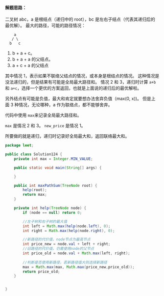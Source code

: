 #### 解题思路：

二叉树 abc，a 是根结点（递归中的 root），bc 是左右子结点（代表其递归后的最优解）。
最大的路径，可能的路径情况：

```
 	a
   / \
  b   c
```

1. b + a + c。
2. b + a + a 的父结点。
3. a + c + a 的父结点

其中情况 1，表示如果不联络父结点的情况，或本身是根结点的情况。
这种情况是没法递归的，但是结果有可能是全局最大路径和。
情况 2 和 3，递归时计算 `a+b` 和 `a+c`，选择一个更优的方案返回，也就是上面说的递归后的最优解啦。

另外结点有可能是负值，最大和肯定就要想办法舍弃负值（max(0, x))。
但是上面 3 种情况，无论哪种，a 作为联络点，都不能够舍弃。

代码中使用 `max`来记录全局最大路径和。

`max` 是情况 2 和 3。
`new_price` 是情况 1。

所要做的就是递归，递归时记录好全局最大和，返回联络最大和。

```java
package leet;

public class Solution124 {
    private int max = Integer.MIN_VALUE;

    public static void main(String[] args) {

    }

    public int maxPathSum(TreeNode root) {
        help(root);
        return max;
    }

    private int help(TreeNode node) {
        if (node == null) return 0;

        //左子树和右子树的最大值
        int left = Math.max(help(node.left), 0);
        int right = Math.max(help(node.right), 0);

        //新路径的代价值，node节点为最高节点
        int price_new = node.val + left + right;
        //旧路径的代价值，仍需使用node的父节点
        int price_old = node.val + Math.max(left, right);
        
        //判断是否使用新路径，若新路径值大则选择新路径
        max = Math.max(max, Math.max(price_new,price_old));
        return price_old;
    }


}

```

